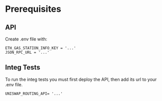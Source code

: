# Prerequisites

## API

Create .env file with:

```
ETH_GAS_STATION_INFO_KEY = '...'
JSON_RPC_URL = '...'
```

## Integ Tests

To run the integ tests you must first deploy the API, then add its url to your .env file.

```
UNISWAP_ROUTING_API= '...'
```
